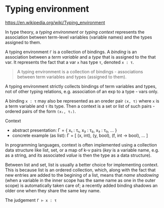 # Typing environment

https://en.wikipedia.org/wiki/Typing_environment

In type theory, a *typing environment* or *typing context* represents the association between term-level variables (variable names) and the types assigned to them.

A typing environment `Γ` is a collection of bindings. A *binding* is an association between a *term variable* and a *type* that is assigned to the that var. It represents the fact that a var `x` has type `τ`, denoted `x : τ`.

>A typing environment is a collection of bindings - associations between term variables and types (assigned to them).

A typing environment strictly collects bindings of term variables and types, not of other typing relations, e.g. association of an exp to a type - vars only.

A binding `x : τ` may also be represented as an oreder pair `⟨x, τ⟩` where `x` is a term variable and `τ` its type. Then a context is a set or list of such pairs - ordered pairs of the form `(xᵢ, τᵢ)`.

Context
- abstract presentation: Γ = { x₁ : τ₁, x₂ : τ₂, x₃ : τ₃, … }
- concrete example (as list): Γ = [ (x, int), (y, bool), (f, int → bool), … ]

In programming languages, context is often implemented using a collection data structure like list, set, or a map of k-v pairs (*key* is a variable name, e.g. as a string, and its associated *value* is then the type as a data structure).

Between list and set, list is usually a better choice for implementing context. This is because list is an ordered collection, which, along with the fact that new entries are added to the begining of a list, means that *name shadowing* (when a variable in the inner scope has the same name as one in the outer scope) is automatically taken care of; a recently added binding shadows an older one when they share the same key name.


The judgement `Γ ⊢ x : τ`
